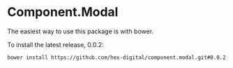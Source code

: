# Component.Modal

The easiest way to use this package is with bower.

To install the latest release, 0.0.2:

    bower install https://github.com/hex-digital/component.modal.git#0.0.2

